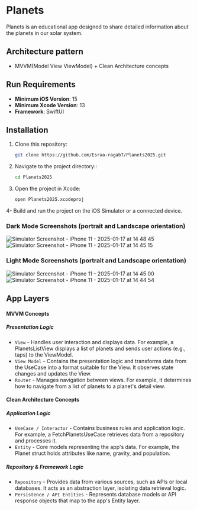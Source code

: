 # Planets
Planets is an educational app designed to share detailed information about the planets in our solar system. 

## Architecture pattern
* MVVM(Model View ViewModel) + Clean Architecture concepts

## Run Requirements
- **Minimum iOS Version**: 15
- **Minimum Xcode Version**: 13
- **Framework**: SwiftUI

## Installation 
1. Clone this repository:
   ```bash
   git clone https://github.com/Esraa-ragab7/Planets2025.git
   
2. Navigate to the project directory::
   ```bash
   cd Planets2025

3. Open the project in Xcode:
   ```bash
   open Planets2025.xcodeproj
   
4- Build and run the project on the iOS Simulator or a connected device.


### Dark Mode Screenshots (portrait and Landscape orientation)
![Simulator Screenshot - iPhone 11 - 2025-01-17 at 14 48 45](https://github.com/user-attachments/assets/f7417705-4702-4ebc-8d0a-8205ba4756c7)
![Simulator Screenshot - iPhone 11 - 2025-01-17 at 14 45 15](https://github.com/user-attachments/assets/41d02de4-b131-4c5c-b5ed-86a05543ac74)


### Light Mode Screenshots (portrait and Landscape orientation)
![Simulator Screenshot - iPhone 11 - 2025-01-17 at 14 45 00](https://github.com/user-attachments/assets/7b7d3418-5dfa-4311-affc-3ef5808f496b)
![Simulator Screenshot - iPhone 11 - 2025-01-17 at 14 44 54](https://github.com/user-attachments/assets/28ffc00b-fdcc-401a-93c7-7b695228f7d2)




## App Layers

#### MVVM Concepts
##### Presentation Logic
* `View` - Handles user interaction and displays data. For example, a PlanetsListView displays a list of planets and sends user actions (e.g., taps) to the ViewModel.
* `View Model` - Contains the presentation logic and transforms data from the UseCase into a format suitable for the View. It observes state changes and updates the View.
* `Router` - Manages navigation between views. For example, it determines how to navigate from a list of planets to a planet's detail view.

#### Clean Architecture Concepts
##### Application Logic

* `UseCase / Interactor` - Contains business rules and application logic. For example, a FetchPlanetsUseCase retrieves data from a repository and processes it.
* `Entity` - Core models representing the app's data. For example, the Planet struct holds attributes like name, gravity, and population.

##### Repository & Framework Logic

* `Repository` - Provides data from various sources, such as APIs or local databases. It acts as an abstraction layer, isolating data retrieval logic.
* `Persistence / API Entities` - Represents database models or API response objects that map to the app's Entity layer.
